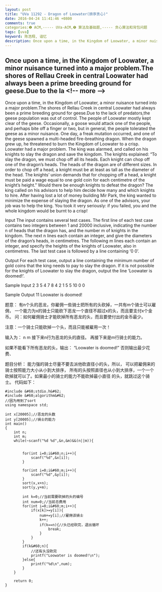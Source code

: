 ```yaml
---
layout: post
title: "UVa 11292 - Dragon of Loowater(排序贪心)"
date: 2016-04-24 11:41:46 +0800
comments: true
categories:❶ ACM,----- UVa-ACM,❺ 算法及基础题,----- 贪心算法和背包问题
tags: [uva]
keyword: 陈浩翔, 谙忆
description: Once upon a time, in the Kingdom of Loowater, a minor nuisance turned into a major problem.The shores of Rellau Creek in central Loowater had always been a prime breeding ground for geese.Due to the la 
---
```



Once upon a time, in the Kingdom of Loowater, a minor nuisance turned into a major problem.The shores of Rellau Creek in central Loowater had always been a prime breeding ground for geese.Due to the la
&#60;!-- more --&#62;
----------

Once upon a time, in the Kingdom of Loowater, a minor nuisance turned into a major problem.The shores of Rellau Creek in central Loowater had always been a prime breeding ground for geese.Due to the lack of predators,the geese population was out of control. The people of Loowater mostly kept clear of the geese. Occasionally,
a goose would attack one of the people, and perhaps bite off a finger or two, but in general, the people tolerated the geese as a minor nuisance. One day, a freak mutation occurred, and one of the geese spawned a multi-headed fire-breathing dragon. When the dragon grew up, he threatened to burn the Kingdom of Loowater to a crisp.
Loowater had a major problem. The king was alarmed, and called on his knights to slay the dragon and save the kingdom. The knights explained: “To slay the dragon, we must chop off all its heads. Each knight can chop off one of the dragon’s heads. The heads of the dragon are of different sizes. In order to chop off a head, a knight must be at least as tall as the diameter of the head. The knights’ union demands that for chopping off a head, a knight must be paid a wage equal to one gold coin for each centimetre of the
knight’s height.”
Would there be enough knights to defeat the dragon? The king called on his advisors to help him
decide how many and which knights to hire. After having lost a lot of money building Mir Park, the
king wanted to minimize the expense of slaying the dragon. As one of the advisors, your job was to
help the king. You took it very seriously: if you failed, you and the whole kingdom would be burnt to
a crisp!

Input
The input contains several test cases. The first line of each test case contains two integers between 1 and
20000 inclusive, indicating the number n of heads that the dragon has, and the number m of knights in
the kingdom. The next n lines each contain an integer, and give the diameters of the dragon’s heads,
in centimetres. The following m lines each contain an integer, and specify the heights of the knights of
Loowater, also in centimetres.
The last test case is followed by a line containing ‘0 0’.

Output
For each test case, output a line containing the minimum number of gold coins that the king needs to
pay to slay the dragon. If it is not possible for the knights of Loowater to slay the dragon, output the
line ‘Loowater is doomed!’.

Sample Input
2 3
5
4
7
8
4
2 1
5
5
10
0 0


Sample Output
11
Loowater is doomed!


题意：
有n个头的恶龙，你雇佣一些骑士把所有的头砍掉，一共有m个骑士可以雇佣，
一个能力为x的骑士只能砍下恶龙一个直径不超过x的头，而且要支付x个金币。
问：如何雇佣骑士才能砍掉所有恶龙的头，而且要使付出的金币最少。

注意：一个骑士只能砍掉一个头，而且只能被雇用一次！

输入为：
n m
接下来n行为恶龙的头的直径。
再接下来是m行骑士的能力。

如果不能看下所有恶龙的头，输出：
“Loowater is doomed!”
否则输出最少花费、

题目分析：
能力强的骑士尽量不要去派他砍直径小的头，所以， 可以把雇佣来的骑士按照能力大小从小到大排序，
所有的头按照直径也从小到大排序，一个一个砍掉就可以了。如果最小的骑士的能力不能砍掉最小直径
的头，就跳过这个骑士。
代码如下：

```
#include &#60;stdio.h&#62;
#include &#60;algorithm&#62;
//因为用到了sort
using namespace std;

int x[20005];//恶龙的头数
int y[20005];//骑士的能力
int main()
{
    int n;
    int m;
    while(~scanf("%d %d",&n,&m)&&(n||m)){


        for(int i=0;i&#60;n;i++){
            scanf("%d",&x[i]);
        }

        for(int i=0;i&#60;m;i++){
            scanf("%d",&y[i]);
        }
        sort(x,x+n);
        sort(y,y+m);

        int k=0;//当前需要砍掉的头的编号
        int num=0;//当前总费用
        for(int i=0;i&#60;m;i++){
            if(x[k]>=y[i]){
                num+=y[i];//雇佣该骑士
                k++;
                if(k==n){//头已经砍完，退出循环
                    break;
                }
            }
        }
        if(k&#60;n){
            //还有头没砍完
            printf("Loowater is doomed!\n");
        }else{
            printf("%d\n",num);
        }
    }

    return 0;
}

```

